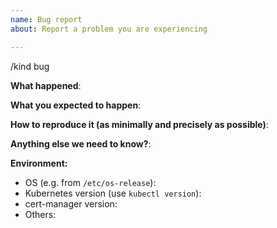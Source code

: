 ```yaml
---
name: Bug report
about: Report a problem you are experiencing

---
```


/kind bug

<!-- Please use this template while reporting a bug and provide as much info as possible. Not doing so may result in your bug not being addressed in a timely manner. Thanks!
-->

**What happened**:

**What you expected to happen**:

**How to reproduce it (as minimally and precisely as possible)**:

**Anything else we need to know?**:

**Environment:**

- OS (e.g. from `/etc/os-release`):
- Kubernetes version (use `kubectl version`):
- cert-manager version:
- Others: